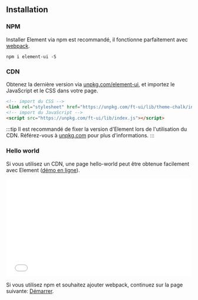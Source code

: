 ## Installation

### NPM

Installer Element via npm est recommandé, il fonctionne parfaitement avec [webpack](https://webpack.js.org/).

```shell
npm i element-ui -S
```

### CDN

Obtenez la dernière version via [unpkg.com/element-ui](https://unpkg.com/ft-ui/), et importez le JavaScript et le CSS dans votre page.

```html
<!-- import du CSS -->
<link rel="stylesheet" href="https://unpkg.com/ft-ui/lib/theme-chalk/index.css">
<!-- import du JavaScript -->
<script src="https://unpkg.com/ft-ui/lib/index.js"></script>
```

:::tip
Il est recommandé de fixer la version d'Element lors de l'utilisation du CDN. Référez-vous à  [unpkg.com](https://unpkg.com) pour plus d'informations.
:::

### Hello world

Si vous utilisez un CDN, une page hello-world peut être obtenue facilement avec Element ([démo en ligne](https://codepen.io/ziyoung/pen/rRKYpd)).

<iframe height="265" style="width: 100%;" scrolling="no" title="Element demo" src="//codepen.io/ziyoung/embed/rRKYpd/?height=265&theme-id=light&default-tab=html" frameborder="no" allowtransparency="true" allowfullscreen="true">
  See the Pen <a href='https://codepen.io/ziyoung/pen/rRKYpd/'>Element demo</a> by hetech
  (<a href='https://codepen.io/ziyoung'>@ziyoung</a>) on <a href='https://codepen.io'>CodePen</a>.
</iframe>

Si vous utilisez npm et souhaitez ajouter webpack, continuez sur la page suivante: [Démarrer](/#/fr-FR/component/quickstart).
